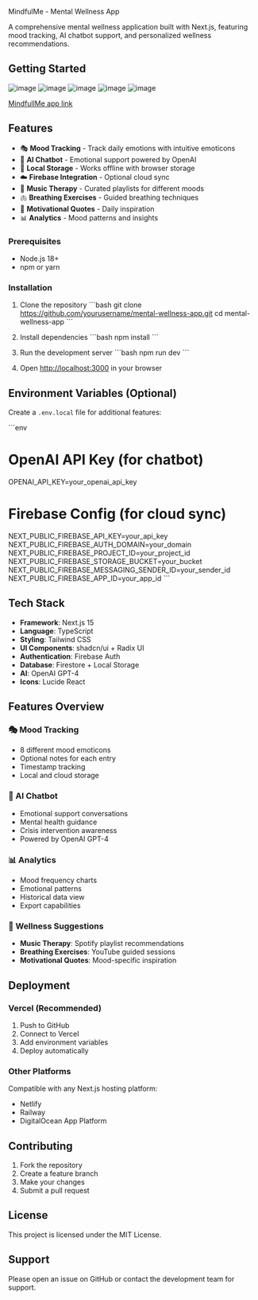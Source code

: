 MindfulMe - Mental Wellness App

A comprehensive mental wellness application built with Next.js, featuring mood tracking, AI chatbot support, and personalized wellness recommendations.

## Getting Started
![image](https://github.com/user-attachments/assets/ce4007d0-b9ee-439c-998f-a7748916c7f5)
![image](https://github.com/user-attachments/assets/0cf8d186-12f2-4cfc-98f5-5e80704ca09a)
![image](https://github.com/user-attachments/assets/d5e868bf-c638-475b-9805-9c0887d21a19)
![image](https://github.com/user-attachments/assets/dfc75f2c-bce9-4fee-9958-b00fc57f752c)
![image](https://github.com/user-attachments/assets/41314001-5689-46be-9351-6b155986feca)

[MindfullMe app link](https://mentalwellness.vercel.app/)
## Features

- 🎭 **Mood Tracking** - Track daily emotions with intuitive emoticons
- 🤖 **AI Chatbot** - Emotional support powered by OpenAI
- 📱 **Local Storage** - Works offline with browser storage
- ☁️ **Firebase Integration** - Optional cloud sync
- 🎵 **Music Therapy** - Curated playlists for different moods
- 🫁 **Breathing Exercises** - Guided breathing techniques
- 💭 **Motivational Quotes** - Daily inspiration
- 📊 **Analytics** - Mood patterns and insights


### Prerequisites

- Node.js 18+ 
- npm or yarn

### Installation

1. Clone the repository
\`\`\`bash
git clone https://github.com/yourusername/mental-wellness-app.git
cd mental-wellness-app
\`\`\`

2. Install dependencies
\`\`\`bash
npm install
\`\`\`

3. Run the development server
\`\`\`bash
npm run dev
\`\`\`

4. Open [http://localhost:3000](http://localhost:3000) in your browser

## Environment Variables (Optional)

Create a `.env.local` file for additional features:

\`\`\`env
# OpenAI API Key (for chatbot)
OPENAI_API_KEY=your_openai_api_key

# Firebase Config (for cloud sync)
NEXT_PUBLIC_FIREBASE_API_KEY=your_api_key
NEXT_PUBLIC_FIREBASE_AUTH_DOMAIN=your_domain
NEXT_PUBLIC_FIREBASE_PROJECT_ID=your_project_id
NEXT_PUBLIC_FIREBASE_STORAGE_BUCKET=your_bucket
NEXT_PUBLIC_FIREBASE_MESSAGING_SENDER_ID=your_sender_id
NEXT_PUBLIC_FIREBASE_APP_ID=your_app_id
\`\`\`

## Tech Stack

- **Framework**: Next.js 15
- **Language**: TypeScript
- **Styling**: Tailwind CSS
- **UI Components**: shadcn/ui + Radix UI
- **Authentication**: Firebase Auth
- **Database**: Firestore + Local Storage
- **AI**: OpenAI GPT-4
- **Icons**: Lucide React

## Features Overview

### 🎭 Mood Tracking
- 8 different mood emoticons
- Optional notes for each entry
- Timestamp tracking
- Local and cloud storage

### 🤖 AI Chatbot
- Emotional support conversations
- Mental health guidance
- Crisis intervention awareness
- Powered by OpenAI GPT-4

### 📊 Analytics
- Mood frequency charts
- Emotional patterns
- Historical data view
- Export capabilities

### 🎵 Wellness Suggestions
- **Music Therapy**: Spotify playlist recommendations
- **Breathing Exercises**: YouTube guided sessions
- **Motivational Quotes**: Mood-specific inspiration

## Deployment

### Vercel (Recommended)
1. Push to GitHub
2. Connect to Vercel
3. Add environment variables
4. Deploy automatically

### Other Platforms
Compatible with any Next.js hosting platform:
- Netlify
- Railway
- DigitalOcean App Platform

## Contributing

1. Fork the repository
2. Create a feature branch
3. Make your changes
4. Submit a pull request

## License

This project is licensed under the MIT License.

## Support

Please open an issue on GitHub or contact the development team for support.
